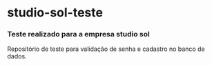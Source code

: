 # studio-sol-teste
### Teste realizado para a empresa studio sol

Repositório de teste para validação de senha e cadastro no banco de dados. 
